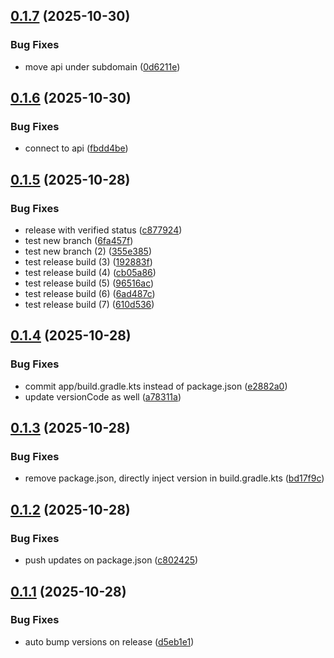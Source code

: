 ## [0.1.7](https://github.com/dalu-wins/sc-news/compare/v0.1.6...v0.1.7) (2025-10-30)


### Bug Fixes

* move api under subdomain ([0d6211e](https://github.com/dalu-wins/sc-news/commit/0d6211e81c08d1a2694428671bbdae7f4a5a5130))

## [0.1.6](https://github.com/dalu-wins/sc-news/compare/v0.1.5...v0.1.6) (2025-10-30)


### Bug Fixes

* connect to api ([fbdd4be](https://github.com/dalu-wins/sc-news/commit/fbdd4beb0be32ac5dbf7f2259546e6e89ec6aa9f))

## [0.1.5](https://github.com/dalu-wins/sc-news/compare/v0.1.4...v0.1.5) (2025-10-28)


### Bug Fixes

* release with verified status ([c877924](https://github.com/dalu-wins/sc-news/commit/c877924ad60b16b0def639ab02100ad6bbb79091))
* test new branch ([6fa457f](https://github.com/dalu-wins/sc-news/commit/6fa457f521f3f00afc38d9b1d50457d32102d4e5))
* test new branch (2) ([355e385](https://github.com/dalu-wins/sc-news/commit/355e3853e774b538e563b99a29e0b2750f50753f))
* test release build (3) ([192883f](https://github.com/dalu-wins/sc-news/commit/192883fa48761452218a1929a5a3f8931a5a7841))
* test release build (4) ([cb05a86](https://github.com/dalu-wins/sc-news/commit/cb05a866b27a2e963675c94ee1a377f85937d057))
* test release build (5) ([96516ac](https://github.com/dalu-wins/sc-news/commit/96516acc96fd6133d9a07f2ff9bb58b0804d1251))
* test release build (6) ([6ad487c](https://github.com/dalu-wins/sc-news/commit/6ad487c87d5fd3cb7462a38853ef7edfc08594cf))
* test release build (7) ([610d536](https://github.com/dalu-wins/sc-news/commit/610d53653d2b5f9680cec4858b4acdeff9dcb215))

## [0.1.4](https://github.com/dalu-wins/sc-news/compare/v0.1.3...v0.1.4) (2025-10-28)


### Bug Fixes

* commit app/build.gradle.kts instead of package.json ([e2882a0](https://github.com/dalu-wins/sc-news/commit/e2882a0e25bd927e84995ac7ce52003950ad45ee))
* update versionCode as well ([a78311a](https://github.com/dalu-wins/sc-news/commit/a78311ad95acf4f4e7655c1f1f2cf85490d2065d))

## [0.1.3](https://github.com/dalu-wins/sc-news/compare/v0.1.2...v0.1.3) (2025-10-28)


### Bug Fixes

* remove package.json, directly inject version in build.gradle.kts ([bd17f9c](https://github.com/dalu-wins/sc-news/commit/bd17f9cb7324105907f64a396629f2a4fec64c6d))

## [0.1.2](https://github.com/dalu-wins/sc-news/compare/v0.1.1...v0.1.2) (2025-10-28)


### Bug Fixes

* push updates on package.json ([c802425](https://github.com/dalu-wins/sc-news/commit/c802425074d47ac35300c785c73174d5c29ab182))

## [0.1.1](https://github.com/dalu-wins/sc-news/compare/v0.1.0...v0.1.1) (2025-10-28)


### Bug Fixes

* auto bump versions on release ([d5eb1e1](https://github.com/dalu-wins/sc-news/commit/d5eb1e1dcd30cb094069873ae17219f7f42e51c3))
